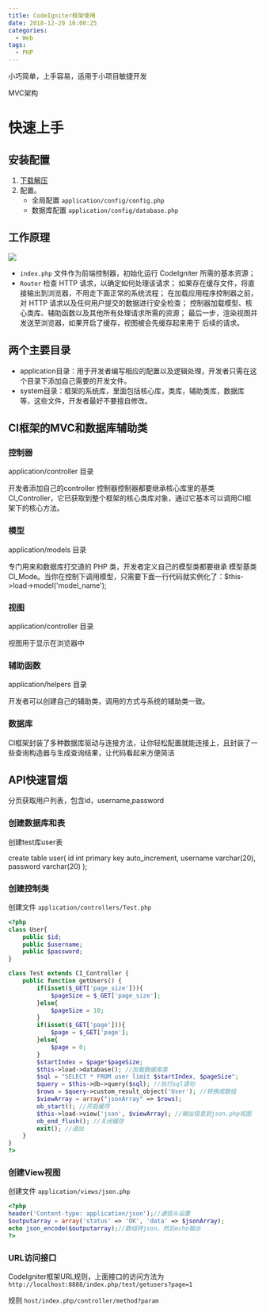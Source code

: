 ```yaml
---
title: CodeIgniter框架使用
date: 2018-12-20 16:08:25
categories:
  - Web
tags:
  - PHP
---
```


小巧简单，上手容易，适用于小项目敏捷开发

MVC架构

# 快速上手

## 安装配置

1. [下载解压](https://codeigniter.org.cn/)
2. 配置。
	- 全局配置 `application/config/config.php` 
	- 数据库配置 `application/config/database.php`

## 工作原理

![](https://ss0.baidu.com/6ONWsjip0QIZ8tyhnq/it/u=206154531,2389930621&fm=173&s=00B0EC339E80BE01958CE540030070B2&w=639&h=188&img.JPEG)

- `index.php` 文件作为前端控制器，初始化运行 CodeIgniter 所需的基本资源； 
- `Router` 检查 HTTP 请求，以确定如何处理该请求； 如果存在缓存文件，将直接输出到浏览器，不用走下面正常的系统流程； 在加载应用程序控制器之前，对 HTTP 请求以及任何用户提交的数据进行安全检查； 控制器加载模型、核心类库、辅助函数以及其他所有处理请求所需的资源； 最后一步，渲染视图并发送至浏览器，如果开启了缓存，视图被会先缓存起来用于 后续的请求。

## 两个主要目录

- application目录：用于开发者编写相应的配置以及逻辑处理，开发者只需在这个目录下添加自己需要的开发文件。 
- system目录：框架的系统库，里面包括核心库，类库，辅助类库，数据库等，这些文件，开发者最好不要擅自修改。

## CI框架的MVC和数据库辅助类

### 控制器

application/controller 目录

开发者添加自己的controller 控制器控制器都要继承核心库里的基类 CI_Controller，它已获取到整个框架的核心类库对象，通过它基本可以调用CI框架下的核心方法。 

### 模型

application/models 目录

专门用来和数据库打交道的 PHP 类，开发者定义自己的模型类都要继承 模型基类 CI_Mode。当你在控制下调用模型，只需要下面一行代码就实例化了：$this->load->model('model_name'); 

### 视图 

application/controller 目录

视图用于显示在浏览器中

### 辅助函数

application/helpers 目录

开发者可以创建自己的辅助类，调用的方式与系统的辅助类一致。

### 数据库

CI框架封装了多种数据库驱动与连接方法，让你轻松配置就能连接上，且封装了一些查询构造器与生成查询结果，让代码看起来方便简洁

## API快速冒烟
分页获取用户列表，包含id，username,password

### 创建数据库和表

创建test库user表

create table user(
	id int primary key auto_increment,
	username varchar(20),
	password varchar(20)
);

### 创建控制类

创建文件 `application/controllers/Test.php`

```php
<?php
class User{
	public $id;
	public $username;
	public $password;
}

class Test extends CI_Controller {
    public function getUsers() {
		if(isset($_GET['page_size'])){
			$pageSize = $_GET['page_size'];
		}else{
			$pageSize = 10;
		}
		if(isset($_GET['page'])){
			$page = $_GET['page'];
		}else{
			$page = 0;
		}
		$startIndex = $page*$pageSize;
		$this->load->database(); //加载数据库类
		$sql = "SELECT * FROM user limit $startIndex, $pageSize";
		$query = $this->db->query($sql); //执行sql语句
		$rows = $query->custom_result_object('User'); //转换成数组
		$viewArray = array("jsonArray" => $rows);
		ob_start(); //开启缓存
		$this->load->view('json', $viewArray); //输出信息到json.php视图
		ob_end_flush(); //关闭缓存
		exit(); //退出
    }
}
?>
```

### 创建View视图

创建文件 `application/views/json.php`

```php
<?php
header('Content-type: application/json');//通信头设置
$outputarray = array('status' => 'OK', 'data' => $jsonArray);
echo json_encode($outputarray);//数组转json，然后echo输出
?>
```

### URL访问接口

CodeIgniter框架URL规则，上面接口的访问方法为
`http://localhost:8888/index.php/test/getusers?page=1`

规则 `host/index.php/controller/method?param`